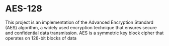 # AES-128
This project is an implementation of the Advanced Encryption Standard (AES) algorithm, a widely used encryption technique that ensures secure and confidential data transmission. AES is a symmetric key block cipher that operates on 128-bit blocks of data
